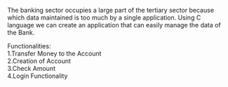 The banking sector occupies a large part of the tertiary sector because which data maintained is too much by a single application. 
Using C language we can create an application that can easily manage the data of the Bank.

Functionalities:<br/>
1.Transfer Money to the Account<br/>
2.Creation of Account<br/>
3.Check Amount<br/>
4.Login Functionality<br/>
